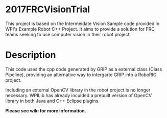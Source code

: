 # 2017FRCVisionTrial
This project is based on the Intermeidate Vision Sample code provided in WPI's Example Robot C++ Project. It aims to provide a solution for FRC teams seeking to use computer vision in their robot project. 

# Description
This code uses the cpp code generated by GRIP as a external class (Class Pipeline), providing an alternative way to intergarte GRIP into a RoboRIO project. 

Including an external OpenCV library in the robot project is no longer necessary. WPILib has already inculded a prebuilt version of OpenCV library in both Java and C++ Eclipse plugins.

<b>Please see wiki for more information.</b>
